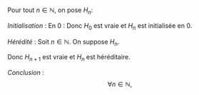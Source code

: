 Pour tout $n\in \mathbb{N}$, on pose $H_{n}:$

*Initialisation* :
En $0$ : 
Donc $H_{0}$ est vraie et $H_{n}$ est initialisée en $0$.

*Hérédité* :
Soit $n\in \mathbb{N}$. On suppose $H_{n}$.


Donc $H_{n+1}$ est vraie et $H_{n}$ est héréditaire.

*Conclusion* :
$$
\forall n\in \mathbb{N},
$$
